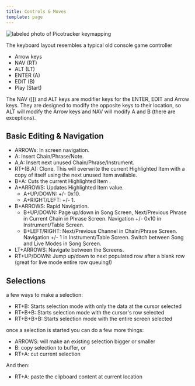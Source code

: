 ```yaml
---
title: Controls & Moves
template: page
---
```


![labeled photo of Picotracker keymapping](image/pT-buttonMap.png)

The keyboard layout resembles a typical old console game controller

* Arrow keys
* NAV (RT)
* ALT (LT)
* ENTER (A)
* EDIT (B)
* Play (Start)

The NAV ([]) and ALT keys are modifier keys for the ENTER, EDIT and Arrow keys. They are designed to modify the opposite keys to their location, so ALT will modify the Arrow keys and NAV will modify A and B (there are exceptions).


## Basic Editing & Navigation
- ARROWs: In screen navigation.
- A: Insert Chain/Phrase/Note.
- A,A: Insert next unused Chain/Phrase/Instrument.
- RT+(B,A): Clone. This will overwrite the current Highlighted Item with a copy of itself using the next unused Item available.
- B+A: Cuts the current Highlighted Item .
- A+ARROWS: Updates Highlighted Item value.
  - A+UP/DOWN: +/- 0x10.
  - A+RIGHT/LEFT: +/- 1.
- B+ARROWS: Rapid Navigation.
  - B+UP/DOWN: Page up/down in Song Screen, Next/Previous Phrase in Current Chain in Phrase Screen. Navigation +/- 0x10 in Instrument/Table Screen.
  - B+LEFT/RIGHT: Next/Previous Channel in Chain/Phrase Screen. Navigation +/- 1 in Instrument/Table Screen. Switch between Song and Live Modes in Song Screen.
- LT+ARROWS: Navigate between the Screens.
- RT+UP/DOWN: Jump up/down to next populated row after a blank row (great for live mode entire row queuing!)

## Selections

a few ways to make a selection:

- RT+B: Starts selection mode with only the data at the cursor selected
- RT+B+B: Starts selection mode with the cursor's row selected
- RT+B+B+B: Starts selection mode with the entire screen selected

once a selection is started you can do a few more things:

- ARROWS: will make an existing selection bigger or smaller
- B: copy selection to buffer, or
- RT+A: cut current selection

And then:

- RT+A: paste the clipboard content at current location
